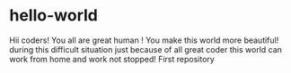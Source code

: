 # hello-world
Hii coders! 
 You all are great human ! 
 You make this world more beautiful!
 during this difficult situation just because of 
 all great coder this world can work from home and work not stopped!
First repository
